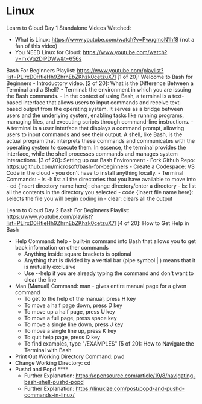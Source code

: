 # Linux
Learn to Cloud Day 1 
Standalone Videos Watched:
  - What is Linux: https://www.youtube.com/watch?v=PwugmcN1hf8 (not a fan of this video)
  - You NEED Linux for Cloud: https://www.youtube.com/watch?v=mxVq2DlPDWw&t=656s

Bash For Beginners Playlist: https://www.youtube.com/playlist?list=PLlrxD0HtieHh9ZhrnEbZKhzk0cetzuX7l
  [1 of 20]:  Welcome to Bash for Beginners
    - Introductory video. 
  [2 of 20]: What is the Difference Between a Terminal and a Shell?
    - Terminal: the environment in which you are issuing the Bash commands.
        - In the context of using Bash, a terminal is a text-based interface that allows users to input commands and receive text-based output from the operating system. It serves as a bridge between users and the underlying system, enabling tasks like running programs, managing files, and executing scripts through command-line instructions.
    - A terminal is a user interface that displays a command prompt, allowing users to input commands and see their output. A shell, like Bash, is the actual program that interprets these commands and communicates with the operating system to execute them. In essence, the terminal provides the interface, while the shell processes commands and manages system interactions.
  [3 of 20]: Setting up our Bash Environment
    - Fork Github Repo: https://github.com/microsoft/bash-for-beginners
    - Create a Codespace: VS Code in the cloud - you don't have to install anything locally. 
    - Terminal Commands:
      - ls -l: list all the directories that you have available to move into 
      - cd {insert directory name here}: change directory/enter a directory
      - ls: list all the contents in the directory you selected
      - code {insert file name here}: selects the file you will begin coding in
      - clear: clears all the output 



Learn to Cloud Day 2
Bash For Beginners Playlist: https://www.youtube.com/playlist?list=PLlrxD0HtieHh9ZhrnEbZKhzk0cetzuX7l
[4 of 20]: How to Get Help in Bash
  - Help Command: help - built-in command into Bash that allows you to get back information on other commands
    - Anything inside square brackets is optional
    - Anything that is divided by a vertial bar (pipe symbol | ) means that it is mutually exclusive
    - Use --help if you are already typing the command and don't want to clear the line
  - Man (Manual) Command: man - gives entire manual page for a given command
    - To get to the help of the manual, press H key
    - To move a half page down, press D key
    - To move up a half page, press U key
    - To move a full page, press space key
    - To move a single line down, press J key
    - To move a single line up, press K key
    - To quit help page, press Q key
    - To find examples, type "/EXAMPLES"
[5 of 20]: How to Navigate the Terminal with Bash
  - Print Out Working Directory Command: pwd
  - Change Working Directory: cd
  - Pushd and Popd ****
    - Further Explanation: https://opensource.com/article/19/8/navigating-bash-shell-pushd-popd
    - Further Explanation: https://linuxize.com/post/popd-and-pushd-commands-in-linux/







